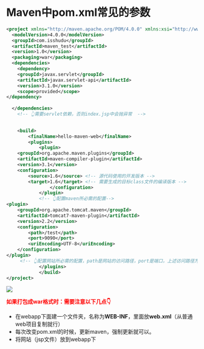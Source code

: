 # Maven中pom.xml常见的参数

```xml
<project xmlns="http://maven.apache.org/POM/4.0.0" xmlns:xsi="http://www.w3.org/2001/XMLSchema-instance" xsi:schemaLocation="http://maven.apache.org/POM/4.0.0 https://maven.apache.org/xsd/maven-4.0.0.xsd">
  <modelVersion>4.0.0</modelVersion>
  <groupId>com.isshudu</groupId>
  <artifactId>maven_test</artifactId>
  <version>1.0</version>
  <packaging>war</packaging>
  <dependencies>
    <dependency>
    <groupId>javax.servlet</groupId>
    <artifactId>javax.servlet-api</artifactId>
    <version>3.1.0</version>
    <scope>provided</scope>
</dependency>
  
  </dependencies>               
    <!-- 👆需要servlet依赖，否则index.jsp中会抛异常  -->

  
    <build>
		<finalName>hello-maven-web</finalName>
		<plugins>
			<plugin>
    <groupId>org.apache.maven.plugins</groupId>
    <artifactId>maven-compiler-plugin</artifactId>
    <version>3.1</version>
    <configuration>
        <source>1.6</source> <!-- 源代码使用的开发版本 -->
        <target>1.6</target> <!-- 需要生成的目标class文件的编译版本 -->
				</configuration>
			</plugin>
            <!-- 👆配置maven所必需的配置-->
<plugin>
	<groupId>org.apache.tomcat.maven</groupId>
	<artifactId>tomcat7-maven-plugin</artifactId>
	<version>2.2</version>
	<configuration>
		<path>/test</path>
		<port>9090</port>
		<uriEncoding>UTF-8</uriEncoding>
	</configuration>
</plugin>
     <!-- 👆配置网站所必需的配置，path是网站的访问路径，port是端口，上述访问路径为localhost:9090/test-->
			</plugins>
			</build>
</project>
```

![](C:\Users\lyh\Desktop\Github同步笔记\图片\maven_打包成war_网站形式.png)

**<font color = 'red'>如果打包成war格式时：需要注意以下几点👇</font>**

- 在webapp下面建一个文件夹，名称为**WEB-INF**，里面放**web.xml**（从普通web项目复制就行）
- 每次改变pom.xml的时候，更新maven，强制更新就可以。
- 将网站（jsp文件）放到webapp下

